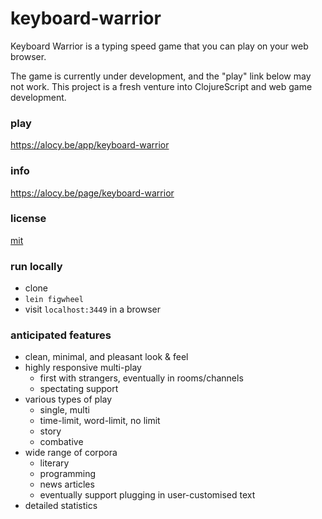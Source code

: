 # keyboard-warrior

Keyboard Warrior is a typing speed game that you can play on your web browser.

The game is currently under development, and the "play" link below may not work. This project is a fresh venture into ClojureScript and web game development.

### play

https://alocy.be/app/keyboard-warrior

### info

https://alocy.be/page/keyboard-warrior

### license

[mit](https://raw.githubusercontent.com/agarick/keyboard-warrior/master/LICENSE)

### run locally

- clone
- `lein figwheel`
- visit `localhost:3449` in a browser

### anticipated features

- clean, minimal, and pleasant look & feel
- highly responsive multi-play
    - first with strangers, eventually in rooms/channels
    - spectating support
- various types of play
    - single, multi
    - time-limit, word-limit, no limit
    - story
    - combative
- wide range of corpora
    - literary
    - programming
    - news articles
    - eventually support plugging in user-customised text
- detailed statistics
